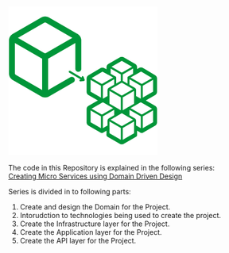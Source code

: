 ![DotNet Micro Services](https://github.com/UmerIftikhar/MicroService_NetCore/blob/master/microservices.png)

The code in this Repository is explained in the following series:   
[Creating Micro Services using Domain Driven Design](https://medium.com/microservices-using-dotnet-core)   

Series is divided in to following parts:   
1. Create and design the Domain for the Project.  
2. Intorudction to technologies being used to create the project.  
3. Create the Infrastructure layer  for the Project.   
4. Create the Application layer  for the Project.  
5. Create the API layer  for the Project.  
